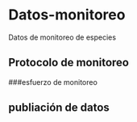 # Datos-monitoreo
 Datos de monitoreo de especies
 
## Protocolo de monitoreo

###esfuerzo de monitoreo


## publiación de datos
